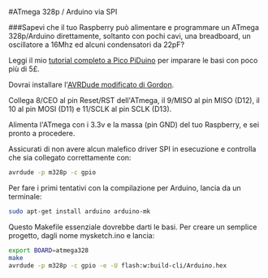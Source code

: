 <!--
---
name: Arduino SPI
description: Programma Arduino con le porte  SPI del Raspberry Pi
pincount: 4
pin:
  '19':
    name: MOSI
    direction: output
    active: high
    description: Master Out / Slave In
  '21':
    name: MISO
    direction: input
    active: high
    description: Master In / Slave Out
  '23':
    name: SCKL
    direction: output
    active: high
    description: Clock
  '24':
    name: CE0
    direction: output
    active: high
    description: Arduino Reset
-->
#ATmega 328p / Arduino via SPI

###Sapevi che il tuo Raspberry può alimentare e programmare un ATmega 328p/Arduino direttamente, soltanto con pochi cavi, una breadboard, un oscillatore a 16Mhz ed alcuni condensatori da 22pF?

Leggi il mio [tutorial completo a Pico PiDuino](http://pi.gadgetoid.com/article/building-the-pico-piduino) per imparare le basi con poco più di 5&pound;.

Dovrai installare l'[AVRDude modificato di Gordon](https://projects.drogon.net/raspberry-pi/gertboard/arduino-ide-installation-isp/).

Collega 8/CEO al pin Reset/RST dell'ATmega, il 9/MISO al pin MISO (D12), il 10 al pin MOSI (D11) e 11/SCLK al pin SCLK (D13).

Alimenta l'ATmega con i 3.3v e la massa (pin GND) del tuo Raspberry, e sei pronto a procedere.

Assicurati di non avere alcun malefico driver SPI in esecuzione e controlla che sia collegato correttamente con:

```bash
avrdude -p m328p -c gpio
```

Per fare i primi tentativi con la compilazione per Arduino, lancia da un terminale:

```bash
sudo apt-get install arduino arduino-mk
```

Questo Makefile essenziale dovrebbe darti le basi. Per creare un semplice progetto, dagli nome mysketch.ino e lancia:

```bash
export BOARD=atmega328
make
avrdude -p m328p -c gpio -e -U flash:w:build-cli/Arduino.hex
```
